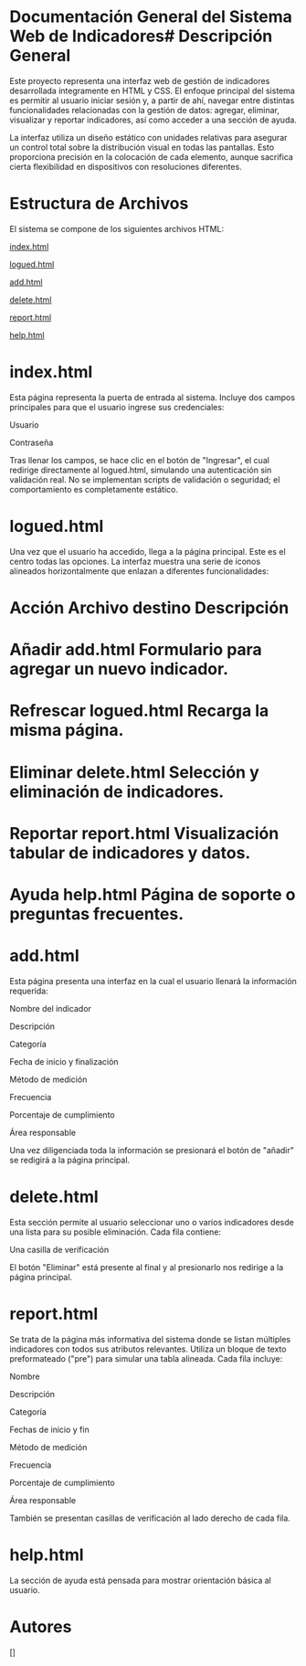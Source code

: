 # Documentación General del Sistema Web de Indicadores# Descripción General
Este proyecto representa una interfaz web de gestión de indicadores desarrollada íntegramente en HTML y CSS. El enfoque principal del sistema es permitir al usuario iniciar sesión y, a partir de ahí, navegar entre distintas funcionalidades relacionadas con la gestión de datos: agregar, eliminar, visualizar y reportar indicadores, así como acceder a una sección de ayuda.

La interfaz utiliza un diseño estático con unidades relativas para asegurar un control total sobre la distribución visual en todas las pantallas. Esto proporciona precisión en la colocación de cada elemento, aunque sacrifica cierta flexibilidad en dispositivos con resoluciones diferentes.

# Estructura de Archivos
El sistema se compone de los siguientes archivos HTML:

[index.html](./index.html.)

[logued.html](./logued.html.)

[add.html](./add.html.)

[delete.html](./delete.html.)

[report.html](./report.html.)

[help.html](./help.html.)

# index.html
Esta página representa la puerta de entrada al sistema. Incluye dos campos principales para que el usuario ingrese sus credenciales:

Usuario

Contraseña

Tras llenar los campos, se hace clic en el botón de "Ingresar", el cual redirige directamente al logued.html, simulando una autenticación sin validación real. No se implementan scripts de validación o seguridad; el comportamiento es completamente estático.

# logued.html
Una vez que el usuario ha accedido, llega a la página principal. Este es el centro todas las opciones. La interfaz muestra una serie de íconos alineados horizontalmente que enlazan a diferentes funcionalidades:

# Acción	Archivo destino	Descripción
# Añadir	add.html	    Formulario para agregar un nuevo indicador.
# Refrescar	logued.html	    Recarga la misma página.
# Eliminar	delete.html	    Selección y eliminación de indicadores.
# Reportar	report.html	    Visualización tabular de indicadores y datos.
# Ayuda	    help.html	        Página de soporte o preguntas frecuentes.

# add.html
Esta página presenta una interfaz en la cual el usuario llenará la información requerida:

Nombre del indicador

Descripción

Categoría

Fecha de inicio y finalización

Método de medición

Frecuencia

Porcentaje de cumplimiento

Área responsable

Una vez diligenciada toda la información se presionará el botón de "añadir" se redigirá a la página principal.

# delete.html
Esta sección permite al usuario seleccionar uno o varios indicadores desde una lista para su posible eliminación. Cada fila contiene:

Una casilla de verificación

El botón "Eliminar" está presente al final y al presionarlo nos redirige a la página principal.

# report.html
Se trata de la página más informativa del sistema donde se listan múltiples indicadores con todos sus atributos relevantes. Utiliza un bloque de texto preformateado ("pre") para simular una tabla alineada. Cada fila incluye:

Nombre

Descripción

Categoría

Fechas de inicio y fin

Método de medición

Frecuencia

Porcentaje de cumplimiento

Área responsable

También se presentan casillas de verificación al lado derecho de cada fila.

# help.html
La sección de ayuda está pensada para mostrar orientación básica al usuario.

# Autores

[]